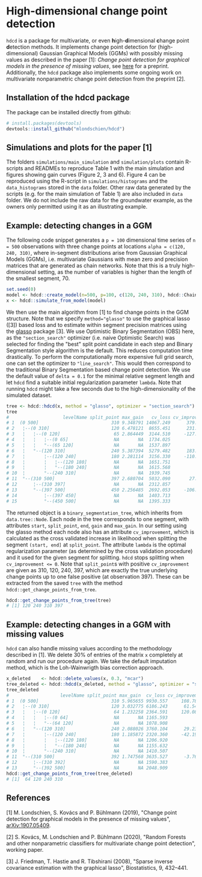 # High-dimensional change point detection
`hdcd` is a package for multivariate, or even **h**igh-**d**imensional **c**hange point **d**etection methods. It implements change point detection for (high-dimensional) Gaussian Graphical Models (GGMs) with possibly missing values as described in the paper [1]: _Change point detection for graphical models in the presence of missing values_, see  [here](https://arxiv.org/abs/1907.05409) for a preprint. Additionally, the `hdcd` package also implements some ongoing work on multivariate nonparametric change point detection from the preprint [2].


## Installation of the hdcd package
The package can be installed directly from github:
```R
# install.packages(devtools)
devtools::install_github("mlondschien/hdcd")
``` 

## Simulations and plots for the paper [1]
The folders `simulations/main_simulation` and `simulation/plots` contain R-scripts and READMEs to reproduce Table 1 with the main simulation and figures showing gain curves (Figure 2, 3 and 6). Figure 4 can be reproduced using the R-script in `simulations/histograms` and the `data_histograms` stored in the `data` folder. Other raw data generated by the scripts (e.g. for the main simulation of Table 1) are also included in `data` folder. We do not include the raw data for the groundwater example, as the owners only permitted using it as an illustrating example.

## Example: detecting changes in a GGM
The following code snippet generates a `p = 100` dimensional time series of `n = 500` observations with three change points at locations `alpha = c(120, 240, 310)`, where in-segment distributions arise from Gaussian Graphical Models (GGMs), i.e. multivariate Gaussians with mean zero and precision matrices that are generated as chain networks. Note that this is a truly high-dimensional setting, as the number of variables is higher than the length of the smallest segment, 70.

```R
set.seed(0)
model <- hdcd::create_model(n=500, p=100, c(120, 240, 310), hdcd::ChainNetwork)
x <- hdcd::simulate_from_model(model)
```

We then use the main algorithm from [1] to find change points in the GGM structure. Note that we specify `method="glasso"` to use the graphical lasso ([3]) based loss and to estimate within segment precision matrices using the [glasso](https://cran.r-project.org/web/packages/glasso/index.html) package [3]. We use Optimistic Binary Segmentation (OBS) here, as the `"section_search"` optimizer (i.e. naive Optimistic Search) was selected for finding the "best" split point candidate in each step and Binary Segmentation style algorithm is the default. This reduces computation time drastically. To perform the computationally more expensive full grid search, one can set the optimizer to `"line_search"`. This would then correspond to the traditional Binary Segmentation based change point detection. We use the default value of `delta = 0.1` for the minimal relative segment length and let `hdcd` find a suitable initial regularization parameter `lambda`. Note that running `hdcd` might take a few seconds due to the high-dimensionality of the simulated dataset.
```R
tree <- hdcd::hdcd(x, method = "glasso", optimizer = "section_search")
tree
#                    levelName split_point max_gain   cv_loss cv_improvement     lambda
# 1  (0 500]                           310 9.348791 14067.249      379.70836 0.06884284
# 2   ¦--(0 310]                       120 6.478121  8655.451      231.45848 0.06884284
# 3   ¦   ¦--(0 120]                    65 2.864449  3144.510     -127.41210 0.09735847
# 4   ¦   ¦   ¦--(0 65]                 NA       NA  1734.025             NA 0.19471694
# 5   ¦   ¦   °--(65 120]               NA       NA  1537.897             NA 0.27537134
# 6   ¦   °--(120 310]                 240 5.387394  5279.482      183.40675 0.09735847
# 7   ¦       ¦--(120 240]             180 2.281114  3156.330     -110.98839 0.13768567
# 8   ¦       ¦   ¦--(120 180]          NA       NA  1651.751             NA 0.19471694
# 9   ¦       ¦   °--(180 240]          NA       NA  1615.568             NA 0.27537134
# 10  ¦       °--(240 310]              NA       NA  1939.745             NA 0.19471694
# 11  °--(310 500]                     397 2.680704  5032.090       27.17972 0.09735847
# 12      ¦--(310 397]                  NA       NA  2312.857             NA 0.19471694
# 13      °--(397 500]                 450 2.256485  2692.053     -106.99206 0.13768567
# 14          ¦--(397 450]              NA       NA  1403.713             NA 0.27537134
# 15          °--(450 500]              NA       NA  1395.333             NA 0.27537134
```
The returned object is a `binary_segmentation_tree`, which inherits from `data.tree::Node`. Each node in the tree corresponds to one segment, with attributes `start`, `split_point`, `end`, `gain` and `max_gain`. In our setting using the glasso method each node also has an attribute `cv_improvement`, which is calculated as the cross validated increase in likelihood when splitting the segment `(start, end]` at `split_point`. The attribute `lambda` is the optimal regularization parameter (as determined by the cross validation procedure) and it used for the given segment for splitting. `hdcd` stops splitting when `cv_improvement <= 0`. Note that `split_point`s with positive `cv_improvement` are given as 310, 120, 240, 397, which are exactly the true underlying change points up to one false positive (at observation 397). These can be extracted from the saved `tree` with the method `hdcd::get_change_points_from_tree`. 

```R
hdcd::get_change_points_from_tree(tree)
# [1] 120 240 310 397
```

## Example: detecting changes in a GGM with missing values
`hdcd` can also handle missing values according to the methodology described in [1]. We delete 30% of entries of the matrix `x` completely at random and run our procedure again. We take the default imputation method, which is the Loh-Wainwrigth bias correction approach.

```R
x_deleted    <- hdcd::delete_values(x, 0.3, "mcar")
tree_deleted <- hdcd::hdcd(x_deleted, method = "glasso", optimizer = "section_search")
tree_deleted
#                   levelName split_point max_gain  cv_loss cv_improvement    lambda
# 1  (0 500]                           310 5.965655 9930.557     108.787376 0.1076932
# 2   ¦--(0 310]                       120 3.032775 6186.243      61.549010 0.1076932
# 3   ¦   ¦--(0 120]                    64 1.232258 2364.591     120.089053 0.1523011
# 4   ¦   ¦   ¦--(0 64]                 NA       NA 1165.593             NA 0.2153863
# 5   ¦   ¦   °--(64 120]               NA       NA 1078.908             NA 0.2153863
# 6   ¦   °--(120 310]                 240 2.088026 3760.104      29.236988 0.1523011
# 7   ¦       ¦--(120 240]             180 1.185872 2320.360     -42.192047 0.1523011
# 8   ¦       ¦   ¦--(120 180]          NA       NA 1206.920             NA 0.2153863
# 9   ¦       ¦   °--(180 240]          NA       NA 1155.632             NA 0.1523011
# 10  ¦       °--(240 310]              NA       NA 1410.507             NA 0.2153863
# 11  °--(310 500]                     392 1.747568 3635.527      -3.764511 0.1076932
# 12      ¦--(310 392]                  NA       NA 1590.383             NA 0.2153863
# 13      °--(392 500]                  NA       NA 2048.909             NA 0.1523011
hdcd::get_change_points_from_tree(tree_deleted)
# [1]  64 120 240 310
```

## References
[1] M. Londschien, S. Kovács and P. Bühlmann (2019), "Change point detection for graphical models in the presence of missing values", [arXiv:1907.05409](https://arxiv.org/abs/1907.05409).

[2] S. Kovács, M. Londschien and P. Bühlmann (2020), "Random Forests and other nonparametric classifiers for multivariate change point detection", working paper.

[3] J. Friedman, T. Hastie and R. Tibshirani (2008), "Sparse inverse covariance estimation with the graphical lasso", Biostatistics, 9, 432–441.
